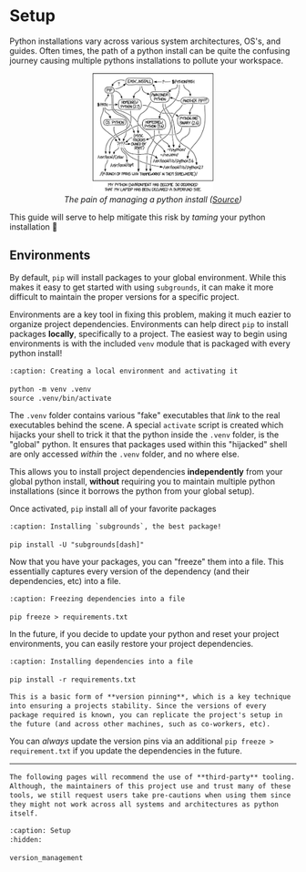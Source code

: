 # Setup

Python installations vary across various system architectures, OS's, and guides. Often times, the path of a python install can be quite the confusing journey causing multiple pythons installations to pollute your workspace.
<figure style="text-align: center;">
    <img src="/_static/assets/python-env-meme.png" width=50%/>
    <figcaption><i>The pain of managing a python install (<a href=https://xkcd.com/1987>Source</a>)</i></figcaption>
</figure>

This guide will serve to help mitigate this risk by *taming* your python installation 🎉

## Environments

By default, `pip` will install packages to your global environment. While this makes it easy to get started with using `subgrounds`, it can make it more difficult to maintain the proper versions for a specific project. 

Environments are a key tool in fixing this problem, making it much eazier to organize project dependencies. Environments can help direct `pip` to install packages **locally**, specifically to a project. The easiest way to begin using environments is with the included `venv` module that is packaged with every python install!

```{code-block} bash
:caption: Creating a local environment and activating it

python -m venv .venv
source .venv/bin/activate
```

The `.venv` folder contains various "fake" executables that *link* to the real executables behind the scene. A special `activate` script is created which hijacks your shell to trick it that the python inside the `.venv` folder, is the "global" python. It ensures that packages used within this "hijacked" shell are only accessed *within* the `.venv` folder, and no where else.

This allows you to install project dependencies **independently** from your global python install, **without** requiring you to maintain multiple python installations (since it borrows the python from your global setup).

Once activated, `pip` install all of your favorite packages

```{code-block} bash
:caption: Installing `subgrounds`, the best package!

pip install -U "subgrounds[dash]"
```

Now that you have your packages, you can "freeze" them into a file. This essentially captures every version of the dependency (and their dependencies, etc) into a file. 

```{code-block} bash
:caption: Freezing dependencies into a file

pip freeze > requirements.txt
```

In the future, if you decide to update your python and reset your project environments, you can easily restore your project dependencies.

```{code-block} bash
:caption: Installing dependencies into a file

pip install -r requirements.txt
```

```{note}
This is a basic form of **version pinning**, which is a key technique into ensuring a projects stability. Since the versions of every package required is known, you can replicate the project's setup in the future (and across other machines, such as co-workers, etc).
```

You can *always* update the version pins via an additional `pip freeze > requirement.txt` if you update the dependencies in the future.

---

```{warning}
The following pages will recommend the use of **third-party** tooling. Although, the maintainers of this project use and trust many of these tools, we still request users take pre-cautions when using them since they might not work across all systems and architectures as python itself.
```

```{toctree}
:caption: Setup
:hidden:

version_management
```
